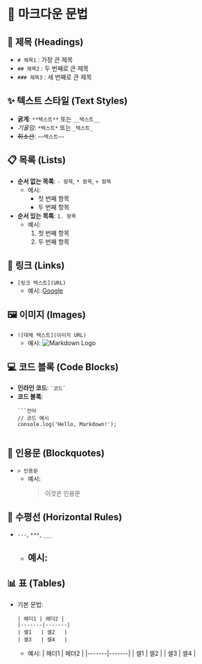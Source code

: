 # 🌟 마크다운 문법

## 📌 제목 (Headings)
- `# 제목1` : 가장 큰 제목
- `## 제목2` : 두 번째로 큰 제목
- `### 제목3` : 세 번째로 큰 제목

## ✨ 텍스트 스타일 (Text Styles)
- **굵게**: `**텍스트**` 또는 `__텍스트__`
- *기울임*: `*텍스트*` 또는 `_텍스트_`
- ~~취소선~~: `~~텍스트~~`

## 📋 목록 (Lists)
- **순서 없는 목록**: `- 항목`, `* 항목`, `+ 항목`
  - 예시:
    - 첫 번째 항목
    - 두 번째 항목
- **순서 있는 목록**: `1. 항목`
  - 예시:
    1. 첫 번째 항목
    2. 두 번째 항목

## 🔗 링크 (Links)
- `[링크 텍스트](URL)`
  - 예시: [Google](https://www.google.com)

## 🖼️ 이미지 (Images)
- `![대체 텍스트](이미지 URL)`
  - 예시: ![Markdown Logo](https://markdown-here.com/img/icon256.png)

## 💻 코드 블록 (Code Blocks)
- **인라인 코드**: `` `코드` ``
- **코드 블록**:
  ```
  ```언어
  // 코드 예시
  console.log('Hello, Markdown!');
  ```
  ```

## 💬 인용문 (Blockquotes)
- `> 인용문`
  - 예시:
    > 이것은 인용문

## 📏 수평선 (Horizontal Rules)
- `---`, `***`, `___`
  - 예시:
    ---

## 📊 표 (Tables)
- 기본 문법:
  ```
  | 헤더1 | 헤더2 |
  |-------|-------|
  | 셀1   | 셀2   |
  | 셀3   | 셀4   |
  ```
  - 예시:
    | 헤더1 | 헤더2 |
    |-------|-------|
    | 셀1   | 셀2   |
    | 셀3   | 셀4   |
